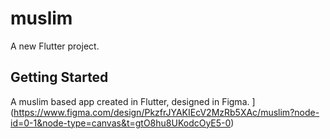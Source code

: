 # muslim

A new Flutter project.

## Getting Started

A muslim based app created in Flutter, designed in Figma.
[](https://www.figma.com/design/PkzfrJYAKIEcV2MzRb5XAc/muslim?node-id=0-1&node-type=canvas&t=gtO8hu8UKodcOyE5-0)](https://www.figma.com/design/PkzfrJYAKIEcV2MzRb5XAc/muslim?node-id=0-1&node-type=canvas&t=gtO8hu8UKodcOyE5-0)
